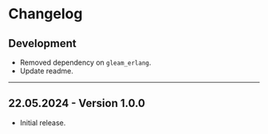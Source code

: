# Changelog

## Development

- Removed dependency on `gleam_erlang`.
- Update readme.

---

## 22.05.2024 - Version 1.0.0

- Initial release.
